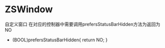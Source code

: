 # ZSWindow
自定义窗口
在对应的控制器中需要调用prefersStatusBarHidden方法为返回为NO
- (BOOL)prefersStatusBarHidden{
    return NO;
}
